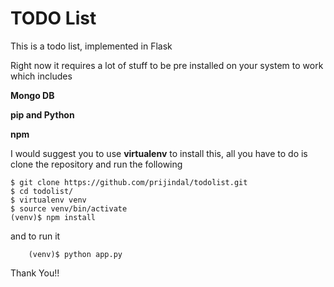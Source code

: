 # TODO List

This is a todo list, implemented in Flask

Right now it requires a lot of stuff to be pre installed on your system to work
which includes

**Mongo DB**

**pip and Python**

**npm**

I would suggest you to use **virtualenv** to install this, all you have to do is clone the repository and run the following

```
$ git clone https://github.com/prijindal/todolist.git
$ cd todolist/
$ virtualenv venv
$ source venv/bin/activate
(venv)$ npm install
```

and to run it
```
    (venv)$ python app.py
```

Thank You!!
